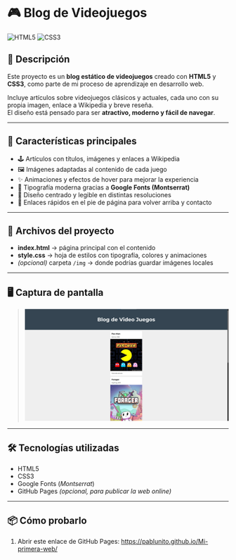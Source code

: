 # 🎮 Blog de Videojuegos

![HTML5](https://img.shields.io/badge/HTML5-E34F26?style=for-the-badge&logo=html5&logoColor=white)
![CSS3](https://img.shields.io/badge/CSS3-1572B6?style=for-the-badge&logo=css3&logoColor=white)

## 📖 Descripción

Este proyecto es un **blog estático de videojuegos** creado con **HTML5** y **CSS3**, como parte de mi proceso de aprendizaje en desarrollo web.  

Incluye artículos sobre videojuegos clásicos y actuales, cada uno con su propia imagen, enlace a Wikipedia y breve reseña.  
El diseño está pensado para ser **atractivo, moderno y fácil de navegar**.

---

## 🚀 Características principales

- 🕹️ Artículos con títulos, imágenes y enlaces a Wikipedia  
- 🖼️ Imágenes adaptadas al contenido de cada juego  
- ✨ Animaciones y efectos de hover para mejorar la experiencia  
- 🎨 Tipografía moderna gracias a **Google Fonts (Montserrat)**  
- 📱 Diseño centrado y legible en distintas resoluciones  
- 🔗 Enlaces rápidos en el pie de página para volver arriba y contacto  

---

## 📂 Archivos del proyecto

- **index.html** → página principal con el contenido  
- **style.css** → hoja de estilos con tipografía, colores y animaciones  
- *(opcional)* carpeta `/img` → donde podrías guardar imágenes locales  

---

## 🖥️ Captura de pantalla

> ![Captura del Blog](./img/captura.jpg)

---

## 🛠️ Tecnologías utilizadas

- HTML5  
- CSS3  
- Google Fonts (*Montserrat*)  
- GitHub Pages *(opcional, para publicar la web online)*  

---

## 📦 Cómo probarlo

1. Abrir este enlace de GitHub Pages:
   https://pablunito.github.io/Mi-primera-web/
